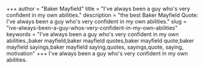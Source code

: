 +++
author = "Baker Mayfield"
title = "I've always been a guy who's very confident in my own abilities."
description = "the best Baker Mayfield Quote: I've always been a guy who's very confident in my own abilities."
slug = "ive-always-been-a-guy-whos-very-confident-in-my-own-abilities"
keywords = "I've always been a guy who's very confident in my own abilities.,baker mayfield,baker mayfield quotes,baker mayfield quote,baker mayfield sayings,baker mayfield saying,quotes, sayings,quote, saying, motivation"
+++
I've always been a guy who's very confident in my own abilities.
